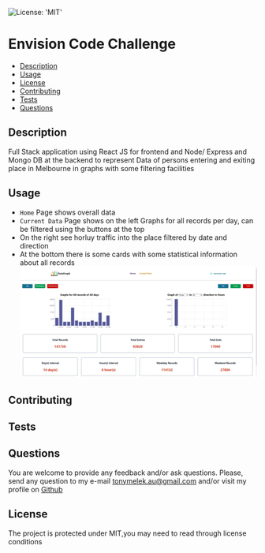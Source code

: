 ![License: 'MIT'](https://img.shields.io/badge/License-MIT-yellow.svg)
# Envision Code Challenge
* [Description](#description)
* [Usage](#usage)
* [License](#license)
* [Contributing](#contributing)
* [Tests](#tests)
* [Questions](#questions)
## Description
Full Stack application using React JS for frontend and Node/ Express and Mongo DB at the backend to represent Data of persons entering  and exiting place in Melbourne in graphs with some filtering facilities


## Usage
* `Home` Page shows overall data
*  `Current Data` Page shows on the left Graphs for all records per day, can be filtered using the buttons at the top 
  *  On the right see horluy traffic into the place filtered by date and direction
* At the bottom there is  some cards with some statistical information about all records
![snapShot](readme_assets/snap.jpg)
## Contributing

## Tests

## Questions
You are welcome to provide any feedback and/or ask questions.
Please, send any question to my e-mail [tonymelek.au@gmail.com](mailto:tonymelek.au@gmail.com) and/or visit my profile on [Github](https://github.com/tonymelek)

## License
The project is protected under MIT,you may need to read through license conditions